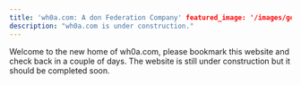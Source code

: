 ```yaml
---
title: 'wh0a.com: A don Federation Company' featured_image: '/images/gohugo-default-sample-hero-image.jpg'
description: "wh0a.com is under construction."
---
```


Welcome to the new home of wh0a.com, please bookmark this website and check back in a couple of days. The website is
still under construction but it should be completed soon.
